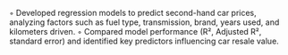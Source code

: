 ◦ Developed regression models to predict second-hand car prices, analyzing factors such as fuel type, transmission, brand, years used, and kilometers driven.
◦ Compared model performance (R², Adjusted R², standard error) and identified key predictors influencing car resale value.
